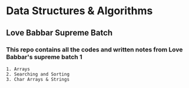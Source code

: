 # Data Structures & Algorithms

## Love Babbar Supreme Batch

### This repo contains all the codes and written notes from Love Babbar's supreme batch 1
```
1. Arrays
2. Searching and Sorting
3. Char Arrays & Strings
```
